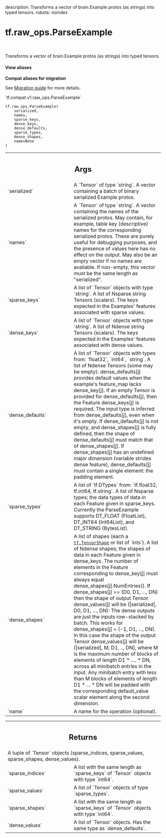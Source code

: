 description: Transforms a vector of brain.Example protos (as strings) into typed tensors.
robots: noindex

# tf.raw_ops.ParseExample

<!-- Insert buttons and diff -->

<table class="tfo-notebook-buttons tfo-api nocontent" align="left">

</table>



Transforms a vector of brain.Example protos (as strings) into typed tensors.


<section class="expandable">
  <h4 class="showalways">View aliases</h4>
  <p>
<b>Compat aliases for migration</b>
<p>See
<a href="https://www.tensorflow.org/guide/migrate">Migration guide</a> for
more details.</p>
<p>`tf.compat.v1.raw_ops.ParseExample`</p>
</p>
</section>

<pre class="devsite-click-to-copy prettyprint lang-py tfo-signature-link">
<code>tf.raw_ops.ParseExample(
    serialized,
    names,
    sparse_keys,
    dense_keys,
    dense_defaults,
    sparse_types,
    dense_shapes,
    name=None
)
</code></pre>



<!-- Placeholder for "Used in" -->


<!-- Tabular view -->
 <table class="responsive fixed orange">
<colgroup><col width="214px"><col></colgroup>
<tr><th colspan="2"><h2 class="add-link">Args</h2></th></tr>

<tr>
<td>
`serialized`<a id="serialized"></a>
</td>
<td>
A `Tensor` of type `string`.
A vector containing a batch of binary serialized Example protos.
</td>
</tr><tr>
<td>
`names`<a id="names"></a>
</td>
<td>
A `Tensor` of type `string`.
A vector containing the names of the serialized protos.
May contain, for example, table key (descriptive) names for the
corresponding serialized protos.  These are purely useful for debugging
purposes, and the presence of values here has no effect on the output.
May also be an empty vector if no names are available.
If non-empty, this vector must be the same length as "serialized".
</td>
</tr><tr>
<td>
`sparse_keys`<a id="sparse_keys"></a>
</td>
<td>
A list of `Tensor` objects with type `string`.
A list of Nsparse string Tensors (scalars).
The keys expected in the Examples' features associated with sparse values.
</td>
</tr><tr>
<td>
`dense_keys`<a id="dense_keys"></a>
</td>
<td>
A list of `Tensor` objects with type `string`.
A list of Ndense string Tensors (scalars).
The keys expected in the Examples' features associated with dense values.
</td>
</tr><tr>
<td>
`dense_defaults`<a id="dense_defaults"></a>
</td>
<td>
A list of `Tensor` objects with types from: `float32`, `int64`, `string`.
A list of Ndense Tensors (some may be empty).
dense_defaults[j] provides default values
when the example's feature_map lacks dense_key[j].  If an empty Tensor is
provided for dense_defaults[j], then the Feature dense_keys[j] is required.
The input type is inferred from dense_defaults[j], even when it's empty.
If dense_defaults[j] is not empty, and dense_shapes[j] is fully defined,
then the shape of dense_defaults[j] must match that of dense_shapes[j].
If dense_shapes[j] has an undefined major dimension (variable strides dense
feature), dense_defaults[j] must contain a single element:
the padding element.
</td>
</tr><tr>
<td>
`sparse_types`<a id="sparse_types"></a>
</td>
<td>
A list of `tf.DTypes` from: `tf.float32, tf.int64, tf.string`.
A list of Nsparse types; the data types of data in each Feature
given in sparse_keys.
Currently the ParseExample supports DT_FLOAT (FloatList),
DT_INT64 (Int64List), and DT_STRING (BytesList).
</td>
</tr><tr>
<td>
`dense_shapes`<a id="dense_shapes"></a>
</td>
<td>
A list of shapes (each a <a href="../../tf/TensorShape.md"><code>tf.TensorShape</code></a> or list of `ints`).
A list of Ndense shapes; the shapes of data in each Feature
given in dense_keys.
The number of elements in the Feature corresponding to dense_key[j]
must always equal dense_shapes[j].NumEntries().
If dense_shapes[j] == (D0, D1, ..., DN) then the shape of output
Tensor dense_values[j] will be (|serialized|, D0, D1, ..., DN):
The dense outputs are just the inputs row-stacked by batch.
This works for dense_shapes[j] = (-1, D1, ..., DN).  In this case
the shape of the output Tensor dense_values[j] will be
(|serialized|, M, D1, .., DN), where M is the maximum number of blocks
of elements of length D1 * .... * DN, across all minibatch entries
in the input.  Any minibatch entry with less than M blocks of elements of
length D1 * ... * DN will be padded with the corresponding default_value
scalar element along the second dimension.
</td>
</tr><tr>
<td>
`name`<a id="name"></a>
</td>
<td>
A name for the operation (optional).
</td>
</tr>
</table>



<!-- Tabular view -->
 <table class="responsive fixed orange">
<colgroup><col width="214px"><col></colgroup>
<tr><th colspan="2"><h2 class="add-link">Returns</h2></th></tr>
<tr class="alt">
<td colspan="2">
A tuple of `Tensor` objects (sparse_indices, sparse_values, sparse_shapes, dense_values).
</td>
</tr>
<tr>
<td>
`sparse_indices`<a id="sparse_indices"></a>
</td>
<td>
A list with the same length as `sparse_keys` of `Tensor` objects with type `int64`.
</td>
</tr><tr>
<td>
`sparse_values`<a id="sparse_values"></a>
</td>
<td>
A list of `Tensor` objects of type `sparse_types`.
</td>
</tr><tr>
<td>
`sparse_shapes`<a id="sparse_shapes"></a>
</td>
<td>
A list with the same length as `sparse_keys` of `Tensor` objects with type `int64`.
</td>
</tr><tr>
<td>
`dense_values`<a id="dense_values"></a>
</td>
<td>
A list of `Tensor` objects. Has the same type as `dense_defaults`.
</td>
</tr>
</table>

